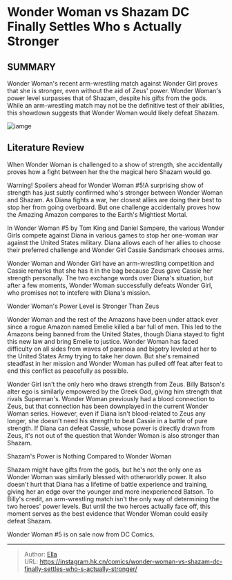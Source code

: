 # Wonder Woman vs Shazam DC Finally Settles Who s Actually Stronger


## SUMMARY 



  Wonder Woman&#39;s recent arm-wrestling match against Wonder Girl proves that she is stronger, even without the aid of Zeus&#39; power.   Wonder Woman&#39;s power level surpasses that of Shazam, despite his gifts from the gods.   While an arm-wrestling match may not be the definitive test of their abilities, this showdown suggests that Wonder Woman would likely defeat Shazam.  

![iamge](https://static1.srcdn.com/wordpress/wp-content/uploads/2023/03/wonder-woman-and-shazam.jpg)

## Literature Review

When Wonder Woman is challenged to a show of strength, she accidentally proves how a fight between her the the magical hero Shazam would go.




Warning! Spoilers ahead for Wonder Woman #5!A surprising show of strength has just subtly confirmed who&#39;s stronger between Wonder Woman and Shazam. As Diana fights a war, her closest allies are doing their best to stop her from going overboard. But one challenge accidentally proves how the Amazing Amazon compares to the Earth&#39;s Mightiest Mortal.




In Wonder Woman #5 by Tom King and Daniel Sampere, the various Wonder Girls compete against Diana in various games to stop her one-woman war against the United States military. Diana allows each of her allies to choose their preferred challenge and Wonder Girl Cassie Sandsmark chooses arms.

          

Wonder Woman and Wonder Girl have an arm-wrestling competition and Cassie remarks that she has it in the bag because Zeus gave Cassie her strength personally. The two exchange words over Diana&#39;s situation, but after a few moments, Wonder Woman successfully defeats Wonder Girl, who promises not to intefere with Diana&#39;s mission.


 Wonder Woman&#39;s Power Level is Stronger Than Zeus 
          




Wonder Woman and the rest of the Amazons have been under attack ever since a rogue Amazon named Emelie killed a bar full of men. This led to the Amazons being banned from the United States, though Diana stayed to fight this new law and bring Emelie to justice. Wonder Woman has faced difficulty on all sides from waves of paranoia and bigotry leveled at her to the United States Army trying to take her down. But she&#39;s remained steadfast in her mission and Wonder Woman has pulled off feat after feat to end this conflict as peacefully as possible.

Wonder Girl isn&#39;t the only hero who draws strength from Zeus. Billy Batson&#39;s alter ego is similarly empowered by the Greek God, giving him strength that rivals Superman&#39;s. Wonder Woman previously had a blood connection to Zeus, but that connection has been downplayed in the current Wonder Woman series. However, even if Diana isn&#39;t blood-related to Zeus any longer, she doesn&#39;t need his strength to beat Cassie in a battle of pure strength. If Diana can defeat Cassie, whose power is directly drawn from Zeus, it&#39;s not out of the question that Wonder Woman is also stronger than Shazam.






 Shazam&#39;s Power is Nothing Compared to Wonder Woman 
          

Shazam might have gifts from the gods, but he&#39;s not the only one as Wonder Woman was similarly blessed with otherworldly power. It also doesn&#39;t hurt that Diana has a lifetime of battle experience and training, giving her an edge over the younger and more inexperienced Batson. To Billy&#39;s credit, an arm-wrestling match isn&#39;t the only way of determining the two heroes&#39; power levels. But until the two heroes actually face off, this moment serves as the best evidence that Wonder Woman could easily defeat Shazam.

Wonder Woman #5 is on sale now from DC Comics.



---

> Author: [Ella](https://instagram.hk.cn/)  
> URL: https://instagram.hk.cn/comics/wonder-woman-vs-shazam-dc-finally-settles-who-s-actually-stronger/  

